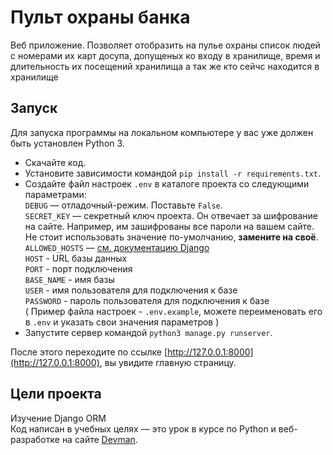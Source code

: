 # Пульт охраны банка

Веб приложение. Позволяет отобразить на пулье охраны список людей с номерами их карт досупа, допущеных ко входу в хранилище,
время и длительность их посещений хранилища а так же кто сейчс находится в хранилище       

## Запуск

Для запуска программы на локальном компьютере у вас уже должен быть установлен Python 3.

- Скачайте код.
- Установите зависимости командой `pip install -r requirements.txt`.
- Создайте файл настроек `.env` в каталоге проекта со следующими параметрами:  
  `DEBUG` — отладочный-режим. Поставьте `False`.  
  `SECRET_KEY` — секретный ключ проекта. Он отвечает за шифрование на сайте. Например, им зашифрованы все пароли на вашем сайте. Не стоит использовать значение по-умолчанию, **замените на своё**.  
  `ALLOWED_HOSTS` — [см. документацию Django](https://docs.djangoproject.com/en/3.1/ref/settings/#allowed-hosts)  
  `HOST` - URL базы данных  
  `PORT` - порт подключения  
  `BASE_NAME` - имя базы  
  `USER` - имя пользователя для подключения к базе  
  `PASSWORD` - пароль пользователя для подключения к базе  
( Пример файла настроек - `.env.example`, можете переименовать его в `.env` и указать свои значения параметров )
- Запустите сервер командой `python3 manage.py runserver`.

После этого переходите по ссылке [http://127.0.0.1:8000](http://127.0.0.1:8000), вы увидите главную страницу.  

## Цели проекта
Изучение Django ORM  
Код написан в учебных целях — это урок в курсе по Python и веб-разработке на сайте [Devman](https://dvmn.org).
